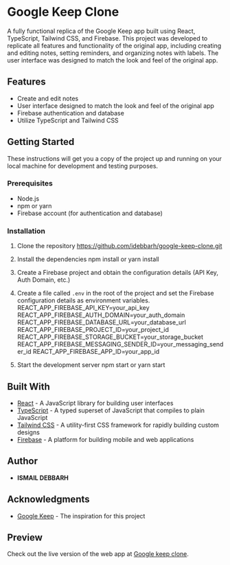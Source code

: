 # Google Keep Clone

A fully functional replica of the Google Keep app built using React, TypeScript, Tailwind CSS, and Firebase. This project was developed to replicate all features and functionality of the original app, including creating and editing notes, setting reminders, and organizing notes with labels. The user interface was designed to match the look and feel of the original app.

## Features

- Create and edit notes
- User interface designed to match the look and feel of the original app
- Firebase authentication and database
- Utilize TypeScript and Tailwind CSS

## Getting Started

These instructions will get you a copy of the project up and running on your local machine for development and testing purposes.

### Prerequisites

- Node.js
- npm or yarn
- Firebase account (for authentication and database)

### Installation

1. Clone the repository
   https://github.com/idebbarh/google-keep-clone.git

2. Install the dependencies
   npm install or yarn install

3. Create a Firebase project and obtain the configuration details (API Key, Auth Domain, etc.)

4. Create a file called `.env` in the root of the project and set the Firebase configuration details as environment variables.
   REACT_APP_FIREBASE_API_KEY=your_api_key
   REACT_APP_FIREBASE_AUTH_DOMAIN=your_auth_domain
   REACT_APP_FIREBASE_DATABASE_URL=your_database_url
   REACT_APP_FIREBASE_PROJECT_ID=your_project_id
   REACT_APP_FIREBASE_STORAGE_BUCKET=your_storage_bucket
   REACT_APP_FIREBASE_MESSAGING_SENDER_ID=your_messaging_sender_id
   REACT_APP_FIREBASE_APP_ID=your_app_id

5. Start the development server
   npm start or yarn start

## Built With

- [React](https://reactjs.org/) - A JavaScript library for building user interfaces
- [TypeScript](https://www.typescriptlang.org/) - A typed superset of JavaScript that compiles to plain JavaScript
- [Tailwind CSS](https://tailwindcss.com/) - A utility-first CSS framework for rapidly building custom designs
- [Firebase](https://firebase.google.com/) - A platform for building mobile and web applications

## Author

- **ISMAIL DEBBARH**

## Acknowledgments

- [Google Keep](https://keep.google.com/) - The inspiration for this project

## Preview

Check out the live version of the web app at [Google keep clone](https://keep-clone-r.web.app/).
